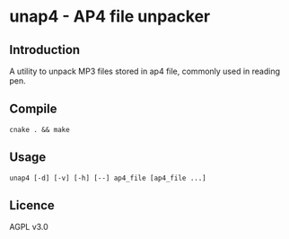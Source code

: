 # unap4 - AP4 file unpacker #

## Introduction ##

A utility to unpack MP3 files stored in ap4 file, commonly used in reading pen.

## Compile ##

`cnake . && make`

## Usage ##

`unap4 [-d] [-v] [-h] [--] ap4_file [ap4_file ...]`

## Licence ##

AGPL v3.0
